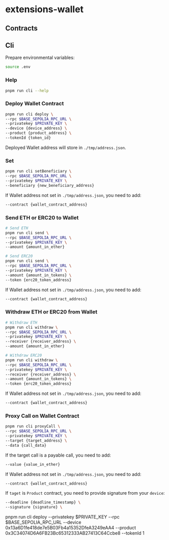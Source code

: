 # extensions-wallet

## Contracts

## Cli

Prepare environmental variables:

```bash
source .env
```

### Help

```bash
pnpm run cli --help
```

### Deploy Wallet Contract

```bash
pnpm run cli deploy \
--rpc $BASE_SEPOLIA_RPC_URL \
--privatekey $PRIVATE_KEY \
--device {device_address} \
--product {product_address} \
--tokenId {token_id}
```

Deployed Wallet address will store in `./tmp/address.json`.

### Set

```bash
pnpm run cli setBeneficiary \
--rpc $BASE_SEPOLIA_RPC_URL \
--privatekey $PRIVATE_KEY \
--beneficiary {new_beneficiary_address}
```

If Wallet address not set in `./tmp/address.json`, you need to add:

```bash
--contract {wallet_contract_address}
```

### Send ETH or ERC20 to Wallet

```bash
# Send ETH
pnpm run cli send \
--rpc $BASE_SEPOLIA_RPC_URL \
--privatekey $PRIVATE_KEY \
--amount {amount_in_ether}

# Send ERC20
pnpm run cli send \
--rpc $BASE_SEPOLIA_RPC_URL \
--privatekey $PRIVATE_KEY \
--amount {amount_in_tokens} \
--token {erc20_token_address}
```

If Wallet address not set in `./tmp/address.json`, you need to add:

```bash
--contract {wallet_contract_address}
```

### Withdraw ETH or ERC20 from Wallet

```bash
# Withdraw ETH
pnpm run cli withdraw \
--rpc $BASE_SEPOLIA_RPC_URL \
--privatekey $PRIVATE_KEY \
--receiver {receiver_address} \
--amount {amount_in_ether}

# Withdraw ERC20
pnpm run cli withdraw \
--rpc $BASE_SEPOLIA_RPC_URL \
--privatekey $PRIVATE_KEY \
--receiver {receiver_address} \
--amount {amount_in_tokens} \
--token {erc20_token_address}
```

If Wallet address not set in `./tmp/address.json`, you need to add:

```bash
--contract {wallet_contract_address}
```

### Proxy Call on Wallet Contract

```bash
pnpm run cli proxyCall \
--rpc $BASE_SEPOLIA_RPC_URL \
--privatekey $PRIVATE_KEY \
--target {target_address} \
--data {call_data}
```

If the target call is a payable call, you need to add:

```bash
--value {value_in_ether}
```

If Wallet address not set in `./tmp/address.json`, you need to add:

```bash
--contract {wallet_contract_address}
```

If `taget` is `Product` contract, you need to provide signature from your `device`:

```bash
--deadline {deadline_timestamp} \
--signature {signature} \
```

pnpm run cli deploy --privatekey $PRIVATE_KEY --rpc $BASE_SEPOLIA_RPC_URL --device 0x13a6D1fe418de7e5B03Fb4a15352DfeA3249eAA4 --product 0x3C34074D6A6FB23Bc65312333AB27413C64Ccbe8 --tokenId 1
